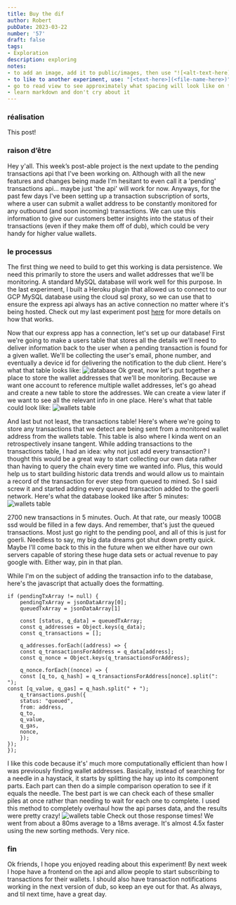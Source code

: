 ```yaml
---
title: Buy the dif
author: Robert
pubDate: 2023-03-22
number: '57'
draft: false
tags:
- Exploration
description: exploring
notes:
- to add an image, add it to public/images, then use "![<alt-text-here](../../../public/images/image-name-here>.png)"
- to like to another experiment, use: "[<text-here>](<file-name-here>)"
- go to read view to see approximately what spacing will look like on the actual site
- learn markdown and don't cry about it
---
```


### réalisation
This post!

### raison d’être
Hey y'all. This week’s post-able project is the next update to the pending transactions api that I've been working on. Although with all the new features and changes being made I'm hesitant to even call it a 'pending' transactions api... maybe just 'the api' will work for now. Anyways, for the past few days I've been setting up a transaction subscription of sorts, where a user can submit a wallet address to be constantly monitored for any outbound (and soon incoming) transactions. We can use this information to give our customers better insights into the status of their transactions (even if they make them off of dub), which could be very handy for higher value wallets. 

### le processus
The first thing we need to build to get this working is data persistence. We need this primarily to store the users and wallet addresses that we'll be monitoring. A standard MySQL database will work well for this purpose. In the last experiment, I built a Heroku plugin that allowed us to connect to our GCP MySQL database using the cloud sql proxy, so we can use that to ensure the express api always has an active connection no matter where it's being hosted. Check out my last experiment post [here](50) for more details on how that works. 

Now that our express app has a connection, let's set up our database! First we're going to make a users table that stores all the details we'll need to deliver information back to the user when a pending transaction is found for a given wallet. We'll be collecting the user's email, phone number, and eventually a device id for delivering the notification to the dub client. Here's what that table looks like:
![database](/images/robert/57/users_table.png)
Ok great, now let's put together a place to store the wallet addresses that we'll be monitoring. Because we want one account to reference multiple wallet addresses, let's go ahead and create a new table to store the addresses. We can create a view later if we want to see all the relevant info in one place. Here's what that table could look like:
![wallets table](/images/robert/57/wallets_table.png)

And last but not least, the transactions table! Here's where we're going to store any transactions that we detect are being sent from a monitored wallet address from the wallets table. This table is also where I kinda went on an retrospectively insane tangent. While adding transactions to the transactions table, I had an idea: why not just add every transaction? I thought this would be a great way to start collecting our own data rather than having to query the chain every time we wanted info. Plus, this would help us to start building historic data trends and would allow us to maintain a record of the transaction for ever step from queued to mined. So I said screw it and started adding every queued transaction added to the goerli network. Here's what the database looked like after 5 minutes:
![wallets table](/images/robert/57/transactions_table.gif)

2700 new transactions in 5 minutes. Ouch. At that rate, our measly 100GB ssd would be filled in a few days. And remember, that's just the queued transactions. Most just go right to the pending pool, and all of this is just for goerli. Needless to say, my big data dreams got shut down pretty quick. Maybe I'll come back to this in the future when we either have our own servers capable of storing these huge data sets or actual revenue to pay google with. Either way, pin in that plan.

While I'm on the subject of adding the transaction info to the database, here's the javascript that actually does the formatting.

```
if (pendingTxArray != null) {
	pendingTxArray = jsonDataArray[0];
	queuedTxArray = jsonDataArray[1]

	const [status, q_data] = queuedTxArray;
	const q_addresses = Object.keys(q_data);
	const q_transactions = [];

	q_addresses.forEach((address) => {
	const q_transactionsForAddress = q_data[address];
	const q_nonce = Object.keys(q_transactionsForAddress);

	q_nonce.forEach((nonce) => {
	const [q_to, q_hash] = q_transactionsForAddress[nonce].split(": ");
const [q_value, q_gas] = q_hash.split(" + ");
	q_transactions.push({
	status: "queued",
	from: address,
	q_to,
	q_value,
	q_gas,
	nonce,
	});
});
});
```
I like this code because it's' much more computationally efficient than how I was previously finding wallet addresses. Basically, instead of searching for a needle in a haystack, it starts by splitting the hay up into its component parts. Each part can then do a simple comparison operation to see if it equals the needle. The best part is we can check each of these smaller piles at once rather than needing to wait for each one to complete. I used this method to completely overhaul how the api parses data, and the results were pretty crazy!
![wallets table](/images/robert/57/postman.gif)
Check out those response times! We went from about a 80ms average to a 18ms average. It's almost 4.5x faster using the new sorting methods. Very nice.

### fin
Ok friends, I hope you enjoyed reading about this experiment! By next week I hope have a frontend on the api and allow people to start subscribing to transactions for their wallets. I should also have transaction notifications working in the next version of dub, so keep an eye out for that. As always, and til next time, have a great day.
